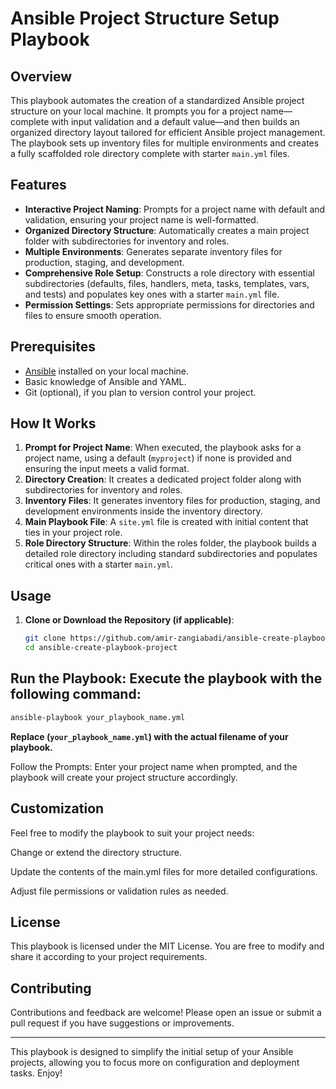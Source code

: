 # Ansible Project Structure Setup Playbook

## Overview

This playbook automates the creation of a standardized Ansible project structure on your local machine. It prompts you for a project name—complete with input validation and a default value—and then builds an organized directory layout tailored for efficient Ansible project management. The playbook sets up inventory files for multiple environments and creates a fully scaffolded role directory complete with starter `main.yml` files.

## Features

- **Interactive Project Naming**: Prompts for a project name with default and validation, ensuring your project name is well-formatted.
- **Organized Directory Structure**: Automatically creates a main project folder with subdirectories for inventory and roles.
- **Multiple Environments**: Generates separate inventory files for production, staging, and development.
- **Comprehensive Role Setup**: Constructs a role directory with essential subdirectories (defaults, files, handlers, meta, tasks, templates, vars, and tests) and populates key ones with a starter `main.yml` file.
- **Permission Settings**: Sets appropriate permissions for directories and files to ensure smooth operation.

## Prerequisites

- [Ansible](https://docs.ansible.com/) installed on your local machine.
- Basic knowledge of Ansible and YAML.
- Git (optional), if you plan to version control your project.

## How It Works

1. **Prompt for Project Name**: When executed, the playbook asks for a project name, using a default (`myproject`) if none is provided and ensuring the input meets a valid format.
2. **Directory Creation**: It creates a dedicated project folder along with subdirectories for inventory and roles.
3. **Inventory Files**: It generates inventory files for production, staging, and development environments inside the inventory directory.
4. **Main Playbook File**: A `site.yml` file is created with initial content that ties in your project role.
5. **Role Directory Structure**: Within the roles folder, the playbook builds a detailed role directory including standard subdirectories and populates critical ones with a starter `main.yml`.

## Usage

1. **Clone or Download the Repository (if applicable)**:
   ```bash
   git clone https://github.com/amir-zangiabadi/ansible-create-playbook-project.git
   cd ansible-create-playbook-project
    ```


## Run the Playbook: Execute the playbook with the following command:
 ```bash
ansible-playbook your_playbook_name.yml
```

**Replace (`your_playbook_name.yml`) with the actual filename of your playbook.**

Follow the Prompts: Enter your project name when prompted, and the playbook will create your project structure accordingly.

## Customization
Feel free to modify the playbook to suit your project needs:

Change or extend the directory structure.

Update the contents of the main.yml files for more detailed configurations.

Adjust file permissions or validation rules as needed.

## License
This playbook is licensed under the MIT License. You are free to modify and share it according to your project requirements.

## Contributing

Contributions and feedback are welcome! Please open an issue or submit a pull request if you have suggestions or improvements.

-------------------------------------------------------------------------------------------------------------------------------------------------
This playbook is designed to simplify the initial setup of your Ansible projects, allowing you to focus more on configuration and deployment tasks. Enjoy!
